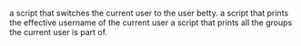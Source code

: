  a script that switches the current user to the user betty.
a script that prints the effective username of the current user
 a script that prints all the groups the current user is part of.
